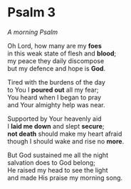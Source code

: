 # Psalm 3

*A morning Psalm*

Oh Lord, how many are my **foes**  
in this weak state of flesh and **blood**;  
my peace they daily discompose  
but my defence and hope is **God**.

Tired with the burdens of the day  
to You I **poured out** all my fear;  
You heard when I began to pray  
and Your almighty help was near.

Supported by Your heavenly aid  
I **laid me down** and slept **secure**;  
**not death** should make my heart afraid  
though I should wake and rise no **more**.

But God sustained me all the night  
salvation does to God belong;  
He raised my head to see the light  
and made His praise my morning song.
